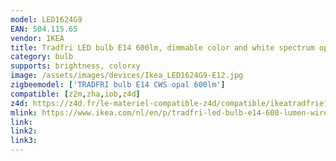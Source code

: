 ```yaml
---
model: LED1624G9
EAN: 504.115.65
vendor: IKEA
title: Tradfri LED bulb E14 600lm, dimmable color and white spectrum opal
category: bulb
supports: brightness, colorxy
image: /assets/images/devices/Ikea_LED1624G9-E12.jpg
zigbeemodel: ['TRADFRI bulb E14 CWS opal 600lm']
compatible: [z2m,zha,iob,z4d]
z4d: https://z4d.fr/le-materiel-compatible-z4d/compatible/ikeatradfrie14
mlink: https://www.ikea.com/nl/en/p/tradfri-led-bulb-e14-600-lumen-wireless-dimmable-colour-and-white-spectrum-opal-white-50411565/
link: 
link2: 
link3: 
---
```

